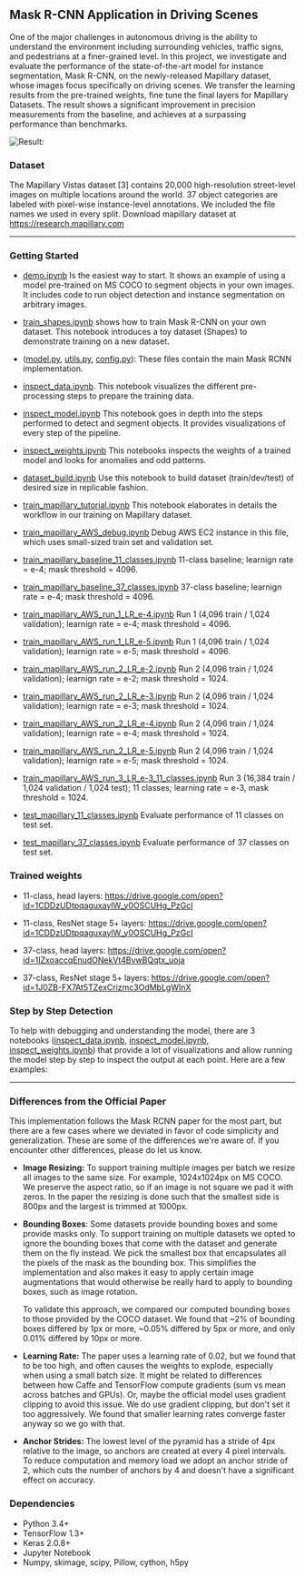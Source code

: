 ## Mask R-CNN Application in Driving Scenes 
One of the major challenges in autonomous driving is the ability to understand the environment including surrounding vehicles, traffic signs, and pedestrians at a finer-grained level. In this project, we investigate and evaluate the performance of the state-of-the-art model for instance segmentation, Mask R-CNN, on the newly-released Mapillary dataset, whose images focus specifically on driving scenes. We transfer the learning results from the pre-trained weights, fine tune the final layers for Mapillary Datasets. The result shows a significant improvement in precision measurements from the baseline, and achieves at a surpassing performance than benchmarks.

![Result](Picture1.jpg): 

### Dataset
The Mapillary Vistas dataset [3] contains 20,000 high-resolution street-level images on multiple locations around the world. 37 object categories are labeled with pixel-wise instance-level annotations. We included the file names we used in every split. Download mapillary dataset at https://research.mapillary.com

___
### Getting Started
* [demo.ipynb](/demo.ipynb) Is the easiest way to start. It shows an example of using a model pre-trained on MS COCO to segment objects in your own images.
It includes code to run object detection and instance segmentation on arbitrary images.

* [train_shapes.ipynb](train_shapes.ipynb) shows how to train Mask R-CNN on your own dataset. This notebook introduces a toy dataset (Shapes) to demonstrate training on a new dataset.

* ([model.py](model.py), [utils.py](utils.py), [config.py](config.py)): These files contain the main Mask RCNN implementation. 

* [inspect_data.ipynb](/inspect_data.ipynb). This notebook visualizes the different pre-processing steps
to prepare the training data.

* [inspect_model.ipynb](/inspect_model.ipynb) This notebook goes in depth into the steps performed to detect and segment objects. It provides visualizations of every step of the pipeline.

* [inspect_weights.ipynb](/inspect_weights.ipynb)
This notebooks inspects the weights of a trained model and looks for anomalies and odd patterns.

* [dataset_build.ipynb](/dataset_build.ipynb)
Use this notebook to build dataset (train/dev/test) of desired size in replicable fashion.

* [train_mapillary_tutorial.ipynb](/train_mapillary_tutorial.ipynb)
This notebook elaborates in details the workflow in our training on Mapillary dataset.

* [train_mapillary_AWS_debug.ipynb](/train_mapillary_AWS_debug.ipynb)
Debug AWS EC2 instance in this file, which uses small-sized train set and validation set.

* [train_mapillary_baseline_11_classes.ipynb](/train_mapillary_baseline_11_classes.ipynb)
11-class baseline; learnign rate = e-4; mask threshold = 4096.

* [train_mapillary_baseline_37_classes.ipynb](/train_mapillary_baseline_37_classes.ipynb)
37-class baseline; learnign rate = e-4; mask threshold = 4096.

* [train_mapillary_AWS_run_1_LR_e-4.ipynb](/train_mapillary_AWS_run_1_LR_e-4.ipynb)
Run 1 (4,096 train / 1,024 validation); learnign rate = e-4; mask threshold = 4096.

* [train_mapillary_AWS_run_1_LR_e-5.ipynb](/train_mapillary_AWS_run_1_LR_e-5.ipynb)
Run 1 (4,096 train / 1,024 validation); learnign rate = e-5; mask threshold = 4096.

* [train_mapillary_AWS_run_2_LR_e-2.ipynb](/train_mapillary_AWS_run_2_LR_e-2.ipynb)
Run 2 (4,096 train / 1,024 validation); learnign rate = e-2; mask threshold = 1024.

* [train_mapillary_AWS_run_2_LR_e-3.ipynb](/train_mapillary_AWS_run_2_LR_e-3.ipynb)
Run 2 (4,096 train / 1,024 validation); learnign rate = e-3; mask threshold = 1024.

* [train_mapillary_AWS_run_2_LR_e-4.ipynb](/train_mapillary_AWS_run_2_LR_e-4.ipynb)
Run 2 (4,096 train / 1,024 validation); learnign rate = e-4; mask threshold = 1024.

* [train_mapillary_AWS_run_2_LR_e-5.ipynb](/train_mapillary_AWS_run_2_LR_e-5.ipynb)
Run 2 (4,096 train / 1,024 validation); learnign rate = e-5; mask threshold = 1024.

* [train_mapillary_AWS_run_3_LR_e-3_11_classes.ipynb](/train_mapillary_AWS_run_3_LR_e-3_11_classes.ipynb)
Run 3 (16,384 train / 1,024 validation / 1,024 test); 11 classes; learning rate = e-3, mask threshold = 1024.

* [test_mapillary_11_classes.ipynb](/test_mapillary_11_classes.ipynb)
Evaluate performance of 11 classes on test set.

* [test_mapillary_37_classes.ipynb](/test_mapillary_37_classes.ipynb)
Evaluate performance of 37 classes on test set.

### Trained weights
* 11-class, head layers: https://drive.google.com/open?id=1CDDzUDtpqaguxaylW_y0OSCUHg_PzGcI

* 11-class, ResNet stage 5+ layers: https://drive.google.com/open?id=1CDDzUDtpqaguxaylW_y0OSCUHg_PzGcI

* 37-class, head layers: https://drive.google.com/open?id=1IZxoaccqEnudONekVt4BvwBQqtx_uoja

* 37-class, ResNet stage 5+ layers: https://drive.google.com/open?id=1J0ZB-FX7At5TZexCrizmc3OdMbLgWInX

### Step by Step Detection
To help with debugging and understanding the model, there are 3 notebooks 
([inspect_data.ipynb](inspect_data.ipynb), [inspect_model.ipynb](inspect_model.ipynb),
[inspect_weights.ipynb](inspect_weights.ipynb)) that provide a lot of visualizations and allow running the model step by step to inspect the output at each point. Here are a few examples:

___
### Differences from the Official Paper
This implementation follows the Mask RCNN paper for the most part, but there are a few cases where we deviated in favor of code simplicity and generalization. These are some of the differences we're aware of. If you encounter other differences, please do let us know.

* **Image Resizing:** To support training multiple images per batch we resize all images to the same size. For example, 1024x1024px on MS COCO. We preserve the aspect ratio, so if an image is not square we pad it with zeros. In the paper the resizing is done such that the smallest side is 800px and the largest is trimmed at 1000px.
* **Bounding Boxes**: Some datasets provide bounding boxes and some provide masks only. To support training on multiple datasets we opted to ignore the bounding boxes that come with the dataset and generate them on the fly instead. We pick the smallest box that encapsulates all the pixels of the mask as the bounding box. This simplifies the implementation and also makes it easy to apply certain image augmentations that would otherwise be really hard to apply to bounding boxes, such as image rotation.

    To validate this approach, we compared our computed bounding boxes to those provided by the COCO dataset.
We found that ~2% of bounding boxes differed by 1px or more, ~0.05% differed by 5px or more, 
and only 0.01% differed by 10px or more.

* **Learning Rate:** The paper uses a learning rate of 0.02, but we found that to be
too high, and often causes the weights to explode, especially when using a small batch
size. It might be related to differences between how Caffe and TensorFlow compute 
gradients (sum vs mean across batches and GPUs). Or, maybe the official model uses gradient
clipping to avoid this issue. We do use gradient clipping, but don't set it too aggressively.
We found that smaller learning rates converge faster anyway so we go with that.

* **Anchor Strides:** The lowest level of the pyramid has a stride of 4px relative to the image, so anchors are created at every 4 pixel intervals. To reduce computation and memory load we adopt an anchor stride of 2, which cuts the number of anchors by 4 and doesn't have a significant effect on accuracy.

### Dependencies
* Python 3.4+
* TensorFlow 1.3+
* Keras 2.0.8+
* Jupyter Notebook
* Numpy, skimage, scipy, Pillow, cython, h5py
